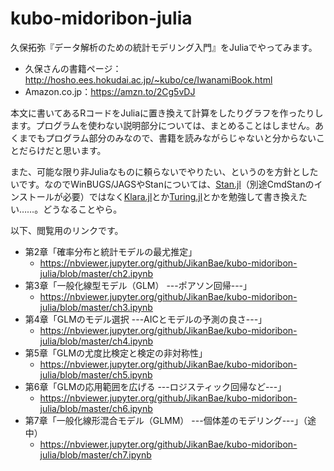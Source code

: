 # kubo-midoribon-julia

久保拓弥『データ解析のための統計モデリング入門』をJuliaでやってみます。

* 久保さんの書籍ページ：http://hosho.ees.hokudai.ac.jp/~kubo/ce/IwanamiBook.html
* Amazon.co.jp：https://amzn.to/2Cg5vDJ

本文に書いてあるRコードをJuliaに置き換えて計算をしたりグラフを作ったりします。プログラムを使わない説明部分については、まとめることはしません。あくまでもプログラム部分のみなので、書籍を読みながらじゃないと分からないことだらけだと思います。

また、可能な限り非Juliaなものに頼らないでやりたい、というのを方針としたいです。なのでWinBUGS/JAGSやStanについては、[Stan.jl](https://github.com/StanJulia/Stan.jl)（別途CmdStanのインストールが必要）ではなく[Klara.jl](https://github.com/JuliaStats/Klara.jl)とか[Turing.jl](https://github.com/TuringLang/Turing.jl)とかを勉強して書き換えたい……。どうなることやら。

以下、閲覧用のリンクです。

* 第2章「確率分布と統計モデルの最尤推定」
  - https://nbviewer.jupyter.org/github/JikanBae/kubo-midoribon-julia/blob/master/ch2.ipynb
* 第3章「一般化線型モデル（GLM） ---ポアソン回帰---」
  - https://nbviewer.jupyter.org/github/JikanBae/kubo-midoribon-julia/blob/master/ch3.ipynb
* 第4章「GLMのモデル選択 ---AICとモデルの予測の良さ---」
  - https://nbviewer.jupyter.org/github/JikanBae/kubo-midoribon-julia/blob/master/ch4.ipynb
* 第5章「GLMの尤度比検定と検定の非対称性」
  - https://nbviewer.jupyter.org/github/JikanBae/kubo-midoribon-julia/blob/master/ch5.ipynb
* 第6章「GLMの応用範囲を広げる ---ロジスティック回帰など---」
  - https://nbviewer.jupyter.org/github/JikanBae/kubo-midoribon-julia/blob/master/ch6.ipynb
* 第7章「一般化線形混合モデル（GLMM） ---個体差のモデリング---」（途中）
  - https://nbviewer.jupyter.org/github/JikanBae/kubo-midoribon-julia/blob/master/ch7.ipynb
